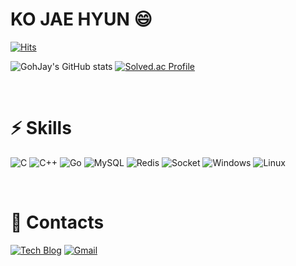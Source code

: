 # KO JAE HYUN 😄

[![Hits](https://hits.seeyoufarm.com/api/count/incr/badge.svg?url=https%3A%2F%2Fgithub.com%2FGohJay&count_bg=%2379C83D&title_bg=%23555555&icon=&icon_color=%23E7E7E7&title=hits&edge_flat=false)](https://hits.seeyoufarm.com)

![GohJay's GitHub stats](https://github-readme-stats.vercel.app/api?username=GohJay)
[![Solved.ac Profile](http://mazassumnida.wtf/api/v2/generate_badge?boj=kojh6763)](https://solved.ac/kojh6763/)

<br/>

# ⚡ Skills

![C](https://img.shields.io/badge/C-A8B9CC.svg?&style=for-the-badge&logo=C&logoColor=white)
![C++](https://img.shields.io/badge/C++-00599C.svg?&style=for-the-badge&logo=Cplusplus&logoColor=white)
![Go](https://img.shields.io/badge/Go-00ADD8.svg?&style=for-the-badge&logo=Go&logoColor=white)
![MySQL](https://img.shields.io/badge/MySQL-4479A1.svg?&style=for-the-badge&logo=MySQL&logoColor=white)
![Redis](https://img.shields.io/badge/Redis-DC382D.svg?&style=for-the-badge&logo=Redis&logoColor=white)
![Socket](https://img.shields.io/badge/Socket.io-010101.svg?&style=for-the-badge&logo=Socket.io&logoColor=white)
![Windows](https://img.shields.io/badge/Windows-0078D6.svg?&style=for-the-badge&logo=Windows&logoColor=white)
![Linux](https://img.shields.io/badge/Linux-FCC624.svg?&style=for-the-badge&logo=Linux&logoColor=white)

<br/>

# 💬 Contacts
[![Tech Blog](https://img.shields.io/badge/Tech%20Blog-181717.svg?&style=flat-square&logo=GitHub&logoColor=white&link=https://gohjay.github.io/)](https://gohjay.github.io/)
[![Gmail](https://img.shields.io/badge/Gmail-EA4335.svg?&style=flat-square&logo=Gmail&logoColor=white&link=mailto:kojh6763@gmail.com)](mailto:kojh6763@gmail.com)

